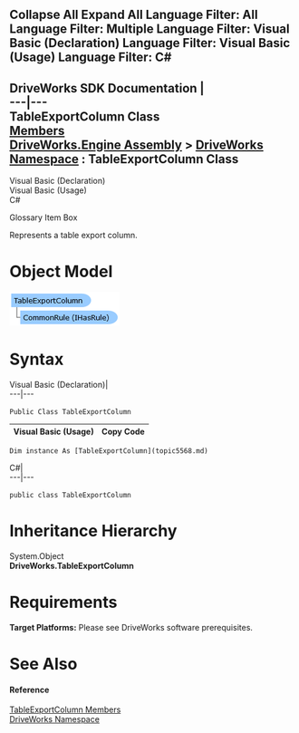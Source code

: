        

 Collapse All Expand All  Language Filter: All  Language Filter: Multiple  Language Filter: Visual Basic (Declaration) Language Filter: Visual Basic (Usage) Language Filter: C#  
---  
DriveWorks SDK Documentation  |   
---|---  
TableExportColumn Class   
[Members](topic5569.md)   
[DriveWorks.Engine Assembly](topic2156.md) > [DriveWorks Namespace](topic2159.md) : TableExportColumn Class  
---  
  
Visual Basic (Declaration)    
Visual Basic (Usage)    
C# 

Glossary Item Box

Represents a table export column. 

# Object Model

![](dotnetdiagramimages/image279.png)

# Syntax

Visual Basic (Declaration)|   
---|---  
      
    
    Public Class TableExportColumn   
  
Visual Basic (Usage)| Copy Code  
---|---  
      
    
    Dim instance As [TableExportColumn](topic5568.md)  
  
C#|   
---|---  
      
    
    public class TableExportColumn   
  
# Inheritance Hierarchy

System.Object  
**DriveWorks.TableExportColumn**  


# Requirements

**Target Platforms:** Please see DriveWorks software prerequisites.

# See Also

#### Reference

[TableExportColumn Members](topic5569.md)   
[DriveWorks Namespace](topic2159.md)


